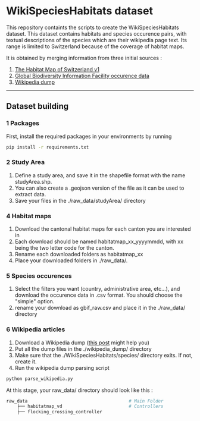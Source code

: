 # WikiSpeciesHabitats dataset
This repository containts the scripts to create the WikiSpeciesHabitats dataset. 
This dataset contains habitats and species occurence pairs, with textual descriptions of the species which are their wikipedia page text. 
Its range is limited to Switzerland because of the coverage of habitat maps.


It is obtained by merging information from three initial sources :
1. [The Habitat Map of Switzerland v1](https://www.envidat.ch/dataset/habitat-map-of-switzerland)
2. [Global Biodiversity Information Facility occurence data](https://www.gbif.org/en/occurrence/search?occurrence_status=present&q=)
3. [Wikipedia dump](https://en.wikipedia.org/wiki/Wikipedia:Database_download)


---

## Dataset building

### 1 Packages

First, install the required packages in your environments by running

```Bash
pip install -r requirements.txt
```
### 2 Study Area

1. Define a study area, and save it in the shapefile format with the name studyArea.shp. 
2. You can also create a .geojson version of the file as it can be used to extract data.
3. Save your files in the ./raw_data/studyArea/ directory

### 4 Habitat maps
1. Download the cantonal habitat maps for each canton you are interested in
2. Each download should be named habitatmap_xx_yyyymmdd, with xx being the two letter code for the canton.
3. Rename each downloaded folders as habitatmap_xx
4. Place your downloaded folders in ./raw_data/.

### 5 Species occurences
1. Select the filters you want (country, administrative area, etc...), and download the occurence data in .csv format. You should choose the "simple" option.
2. rename your download as gbif_raw.csv and place it in the ./raw_data/ directory

### 6 Wikipedia articles
1. Download a Wikipedia dump ([this post](https://towardsdatascience.com/wikipedia-data-science-working-with-the-worlds-largest-encyclopedia-c08efbac5f5c) might help you)
2. Put all the dump files in the ./wikipedia_dump/ directory
3. Make sure that the ./WikiSpeciesHabitats/species/ directory exits. If not, create it.
4. Run the wikipedia dump parsing script 
```Bash
python parse_wikipedia.py
```

At this stage, your raw_data/ directory should look like this :

  ```bash
  raw_data                                      # Main Folder
      ├── habitatmap_vd                         # Controllers
      ├── flocking_crossing_controller	
  
  ```


###
